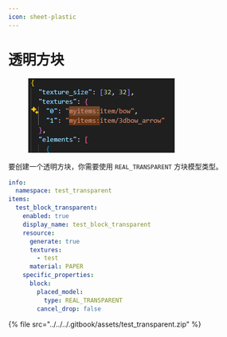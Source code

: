 ```yaml
---
icon: sheet-plastic
---
```


# 透明方块

<figure><img src="../../../.gitbook/assets/image (4) (1) (1).png" alt=""><figcaption></figcaption></figure>

要创建一个透明方块，你需要使用 `REAL_TRANSPARENT` 方块模型类型。

```yaml
info:
  namespace: test_transparent
items:
  test_block_transparent:
    enabled: true
    display_name: test_block_transparent
    resource:
      generate: true
      textures:
        - test
      material: PAPER
    specific_properties:
      block:
        placed_model:
          type: REAL_TRANSPARENT
        cancel_drop: false
```

{% file src="../../../.gitbook/assets/test_transparent.zip" %}
